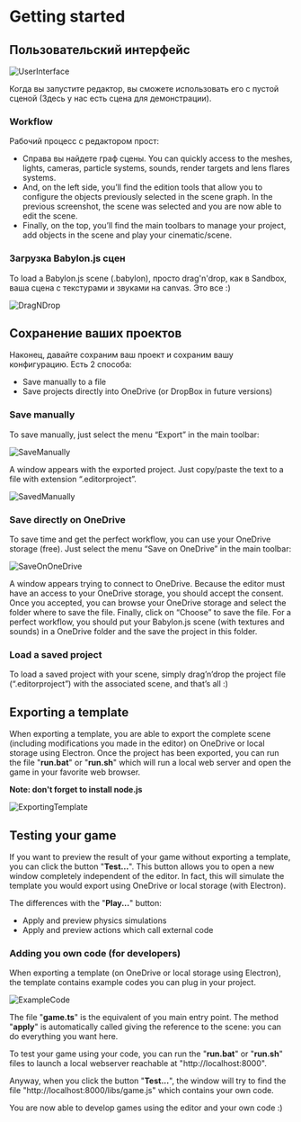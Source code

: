 # Getting started

## Пользовательский интерфейс

![UserInterface](/img/extensions/Editor/GettingStarted/UserInterface.png)

Когда вы запустите редактор, вы сможете использовать его с пустой сценой (Здесь у нас есть сцена для демонстрации).

### Workflow

Рабочий процесс с редактором прост:

* Справа вы найдете граф сцены. You can quickly access to the meshes, lights, cameras, particle systems, sounds, render targets and lens flares systems.
* And, on the left side, you’ll find the edition tools that allow you to configure the objects previously selected in the scene graph. In the previous screenshot, the scene was selected and you are now able to edit the scene.
* Finally, on the top, you’ll find the main toolbars to manage your project, add objects in the scene and play your cinematic/scene.

### Загрузка Babylon.js сцен

To load a Babylon.js scene (.babylon), просто drag'n'drop, как в Sandbox, ваша сцена с текстурами и звуками на canvas. Это все :)

![DragNDrop](/img/extensions/Editor/GettingStarted/DragNDrop.png)

## Сохранение ваших проектов

Наконец, давайте сохраним ваш проект и сохраним вашу конфигурацию. Есть 2 способа:

* Save manually to a file
* Save projects directly into OneDrive (or DropBox in future versions)

### Save manually

To save manually, just select the menu “Export” in the main toolbar:

![SaveManually](/img/extensions/Editor/GettingStarted/SaveManually.png)

A window appears with the exported project. Just copy/paste the text to a file with extension “.editorproject”.

![SavedManually](/img/extensions/Editor/GettingStarted/SavedManually.png)

### Save directly on OneDrive

To save time and get the perfect workflow, you can use your OneDrive storage (free). Just select the menu “Save on OneDrive” in the main toolbar:

![SaveOnOneDrive](/img/extensions/Editor/GettingStarted/SaveOnOneDrive.png)

A window appears trying to connect to OneDrive. Because the editor must have an access to your OneDrive storage, you should accept the consent.
Once you accepted, you can browse your OneDrive storage and select the folder where to save the file. Finally, click on “Choose” to save the file.
For a perfect workflow, you should put your Babylon.js scene (with textures and sounds) in a OneDrive folder and the save the project in this folder.

### Load a saved project

To load a saved project with your scene, simply drag’n’drop the project file (“.editorproject”) with the associated scene, and that’s all :)

## Exporting a template

When exporting a template, you are able to export the complete scene (including modifications you made in the editor) on OneDrive or local storage using Electron.
Once the project has been exported, you can run the file "**run.bat**" or "**run.sh**" which will run a local web server and open the game in your favorite web browser.

**Note: don't forget to install node.js**

![ExportingTemplate](/img/extensions/Editor/GettingStarted/ExportingTemplate.png)

## Testing your game

If you want to preview the result of your game without exporting a template, you can click the button "**Test...**".
This button allows you to open a new window completely independent of the editor.
In fact, this will simulate the template you would export using OneDrive or local storage (with Electron).

The differences with the "**Play...**" button:
* Apply and preview physics simulations
* Apply and preview actions which call external code

### Adding you own code (for developers)

When exporting a template (on OneDrive or local storage using Electron), the template contains example codes you can plug in your project.

![ExampleCode](/img/extensions/Editor/GettingStarted/ExampleCode.png)

The file "**game.ts**" is the equivalent of you main entry point. The method "**apply**" is automatically called giving the reference
to the scene: you can do everything you want here.

To test your game using your code, you can run the "**run.bat**" or "**run.sh**" files to launch a local webserver reachable at "http://localhost:8000".

Anyway, when you click the button "**Test...**", the window will try to find the file "http://localhost:8000/libs/game.js" which contains your own code.

You are now able to develop games using the editor and your own code :)
